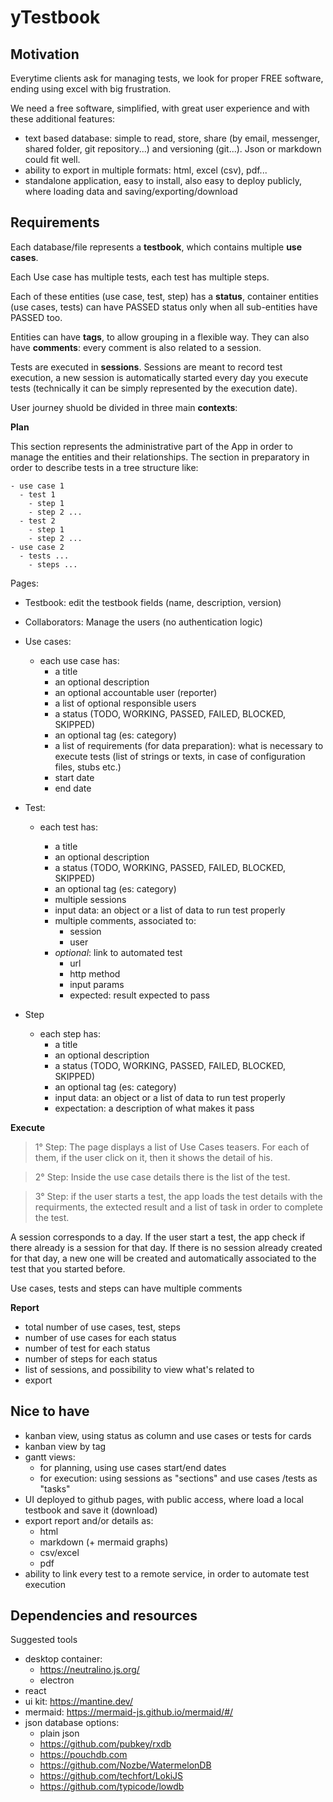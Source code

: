 # yTestbook

## Motivation

Everytime clients ask for managing tests, we look for proper FREE software, ending using excel with big frustration.

We need a free software, simplified, with great user experience and with these additional features:

- text based database: simple to read, store, share (by email, messenger, shared folder, git repository...) and versioning (git...). Json or markdown could fit well.
- ability to export in multiple formats: html, excel (csv), pdf...
- standalone application, easy to install, also easy to deploy publicly, where loading data and saving/exporting/download

## Requirements

Each database/file represents a **testbook**, which contains multiple **use cases**.

Each Use case has multiple tests, each test has multiple steps.

Each of these entities (use case, test, step) has a **status**, container entities (use cases, tests) can have PASSED status only when all sub-entities have PASSED too.

Entities can have **tags**, to allow grouping in a flexible way. They can also have **comments**: every comment is also related to a session.

Tests are executed in **sessions**. Sessions are meant to record test execution, a new session is automatically started every day you execute tests (technically it can be simply represented by the execution date).

User journey shuold be divided in three main **contexts**:

**Plan**

This section represents the administrative part of the App in order to manage the entities and their relationships.
The section in preparatory in order to describe tests in a tree structure like:

```
- use case 1
  - test 1
    - step 1
    - step 2 ...
  - test 2
    - step 1
    - step 2 ...
- use case 2
  - tests ...
    - steps ...
```

Pages:

- Testbook: edit the testbook fields (name, description, version)
- Collaborators: Manage the users (no authentication logic)
- Use cases:

  - each use case has:
    - a title
    - an optional description
    - an optional accountable user (reporter)
    - a list of optional responsible users
    - a status (TODO, WORKING, PASSED, FAILED, BLOCKED, SKIPPED)
    - an optional tag (es: category)
    - a list of requirements (for data preparation): what is necessary to execute tests (list of strings or texts, in case of configuration files, stubs etc.)
    - start date
    - end date

- Test:

  - each test has:

    - a title
    - an optional description
    - a status (TODO, WORKING, PASSED, FAILED, BLOCKED, SKIPPED)
    - an optional tag (es: category)
    - multiple sessions
    - input data: an object or a list of data to run test properly
    - multiple comments, associated to:
      - session
      - user
    - _optional_: link to automated test
      - url
      - http method
      - input params
      - expected: result expected to pass

- Step

  - each step has:
    - a title
    - an optional description
    - a status (TODO, WORKING, PASSED, FAILED, BLOCKED, SKIPPED)
    - an optional tag (es: category)
    - input data: an object or a list of data to run test properly
    - expectation: a description of what makes it pass

**Execute**

> 1° Step: The page displays a list of Use Cases teasers. For each of them, if the user click on it, then it shows the detail of his.

> 2° Step: Inside the use case details there is the list of the test.

> 3° Step: if the user starts a test, the app loads the test details with the requirments, the extected result and a list of task in order to complete the test.

A session corresponds to a day. If the user start a test, the app check if there already is a session for that day. If there is no session already created for that day, a new one will be created and automatically associated to the test that you started before.

Use cases, tests and steps can have multiple comments

**Report**

- total number of use cases, test, steps
- number of use cases for each status
- number of test for each status
- number of steps for each status
- list of sessions, and possibility to view what's related to
- export

## Nice to have

- kanban view, using status as column and use cases or tests for cards
- kanban view by tag
- gantt views:
  - for planning, using use cases start/end dates
  - for execution: using sessions as "sections" and use cases /tests as "tasks"
- UI deployed to github pages, with public access, where load a local testbook and save it (download)
- export report and/or details as:
  - html
  - markdown (+ mermaid graphs)
  - csv/excel
  - pdf
- ability to link every test to a remote service, in order to automate test execution

## Dependencies and resources

Suggested tools

- desktop container:
  - https://neutralino.js.org/
  - electron
- react
- ui kit: https://mantine.dev/
- mermaid: https://mermaid-js.github.io/mermaid/#/
- json database options:
  - plain json
  - https://github.com/pubkey/rxdb
  - https://pouchdb.com
  - https://github.com/Nozbe/WatermelonDB
  - https://github.com/techfort/LokiJS
  - https://github.com/typicode/lowdb
